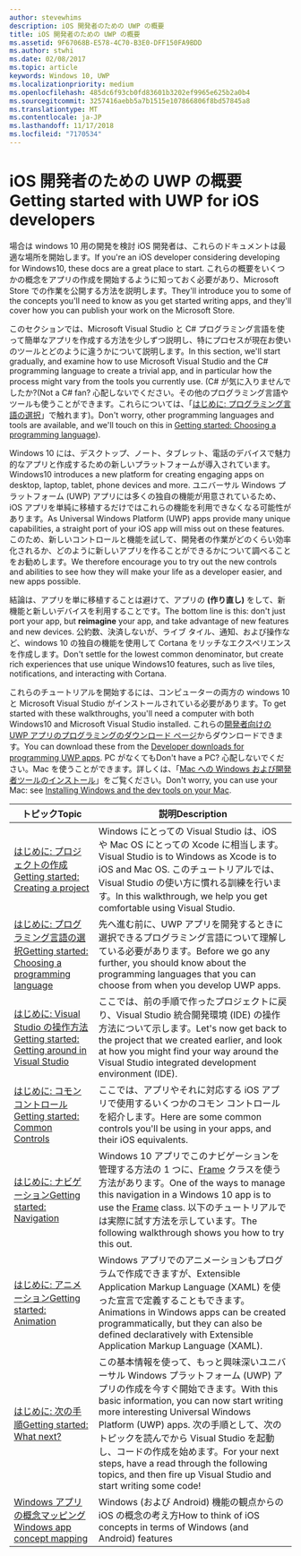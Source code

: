 ```yaml
---
author: stevewhims
description: iOS 開発者のための UWP の概要
title: iOS 開発者のための UWP の概要
ms.assetid: 9F67068B-E578-4C70-B3E0-DFF150FA9BDD
ms.author: stwhi
ms.date: 02/08/2017
ms.topic: article
keywords: Windows 10, UWP
ms.localizationpriority: medium
ms.openlocfilehash: 485dc6f93cb0fd83601b3202ef9965e625b2a0b4
ms.sourcegitcommit: 3257416aebb5a7b1515e107866806f8bd57845a8
ms.translationtype: MT
ms.contentlocale: ja-JP
ms.lasthandoff: 11/17/2018
ms.locfileid: "7170534"
---
```

# <a name="getting-started-with-uwp-for-ios-developers"></a><span data-ttu-id="a303e-104">iOS 開発者のための UWP の概要</span><span class="sxs-lookup"><span data-stu-id="a303e-104">Getting started with UWP for iOS developers</span></span>


<span data-ttu-id="a303e-105">場合は windows 10 用の開発を検討 iOS 開発者は、これらのドキュメントは最適な場所を開始します。</span><span class="sxs-lookup"><span data-stu-id="a303e-105">If you're an iOS developer considering developing for Windows10, these docs are a great place to start.</span></span> <span data-ttu-id="a303e-106">これらの概要をいくつかの概念をアプリの作成を開始するように知っておく必要があり、Microsoft Store での作業を公開する方法を説明します。</span><span class="sxs-lookup"><span data-stu-id="a303e-106">They'll introduce you to some of the concepts you'll need to know as you get started writing apps, and they'll cover how you can publish your work on the Microsoft Store.</span></span>

<span data-ttu-id="a303e-107">このセクションでは、Microsoft Visual Studio と C# プログラミング言語を使って簡単なアプリを作成する方法を少しずつ説明し、特にプロセスが現在お使いのツールとどのように違うかについて説明します。</span><span class="sxs-lookup"><span data-stu-id="a303e-107">In this section, we'll start gradually, and examine how to use Microsoft Visual Studio and the C# programming language to create a trivial app, and in particular how the process might vary from the tools you currently use.</span></span> <span data-ttu-id="a303e-108">(C# が気に入りませんでしたか?</span><span class="sxs-lookup"><span data-stu-id="a303e-108">(Not a C# fan?</span></span> <span data-ttu-id="a303e-109">心配しないでください。その他のプログラミング言語やツールも使うことができます。これらについては、「[はじめに: プログラミング言語の選択](getting-started-choosing-a-programming-language.md)」で触れます)。</span><span class="sxs-lookup"><span data-stu-id="a303e-109">Don't worry, other programming languages and tools are available, and we'll touch on this in [Getting started: Choosing a programming language](getting-started-choosing-a-programming-language.md)).</span></span>

<span data-ttu-id="a303e-110">Windows 10 には、デスクトップ、ノート、タブレット、電話のデバイスで魅力的なアプリと作成するための新しいプラットフォームが導入されています。</span><span class="sxs-lookup"><span data-stu-id="a303e-110">Windows10 introduces a new platform for creating engaging apps on desktop, laptop, tablet, phone devices and more.</span></span> <span data-ttu-id="a303e-111">ユニバーサル Windows プラットフォーム (UWP) アプリには多くの独自の機能が用意されているため、iOS アプリを単純に移植するだけではこれらの機能を利用できなくなる可能性があります。</span><span class="sxs-lookup"><span data-stu-id="a303e-111">As Universal Windows Platform (UWP) apps provide many unique capabilities, a straight port of your iOS app will miss out on these features.</span></span> <span data-ttu-id="a303e-112">このため、新しいコントロールと機能を試して、開発者の作業がどのくらい効率化されるか、どのように新しいアプリを作ることができるかについて調べることをお勧めします。</span><span class="sxs-lookup"><span data-stu-id="a303e-112">We therefore encourage you to try out the new controls and abilities to see how they will make your life as a developer easier, and new apps possible.</span></span>

<span data-ttu-id="a303e-113">結論は、アプリを単に移植することは避けて、アプリの **(作り直し)** をして、新機能と新しいデバイスを利用することです。</span><span class="sxs-lookup"><span data-stu-id="a303e-113">The bottom line is this: don't just port your app, but **reimagine** your app, and take advantage of new features and new devices.</span></span> <span data-ttu-id="a303e-114">公約数、決済しないが、ライブ タイル、通知、および操作など、windows 10 の独自の機能を使用して Cortana をリッチなエクスペリエンスを作成します。</span><span class="sxs-lookup"><span data-stu-id="a303e-114">Don't settle for the lowest common denominator, but create rich experiences that use unique Windows10 features, such as live tiles, notifications, and interacting with Cortana.</span></span>

<span data-ttu-id="a303e-115">これらのチュートリアルを開始するには、コンピューターの両方の windows 10 と Microsoft Visual Studio がインストールされている必要があります。</span><span class="sxs-lookup"><span data-stu-id="a303e-115">To get started with these walkthroughs, you'll need a computer with both Windows10 and Microsoft Visual Studio installed.</span></span> <span data-ttu-id="a303e-116">これらの[開発者向けの UWP アプリのプログラミングのダウンロード ページ](https://developer.microsoft.com/en-us/windows/downloads)からダウンロードできます。</span><span class="sxs-lookup"><span data-stu-id="a303e-116">You can download these from the [Developer downloads for programming UWP apps](https://developer.microsoft.com/en-us/windows/downloads).</span></span> <span data-ttu-id="a303e-117">PC がなくても</span><span class="sxs-lookup"><span data-stu-id="a303e-117">Don't have a PC?</span></span> <span data-ttu-id="a303e-118">心配しないでください。Mac を使うことができます。詳しくは、「[Mac への Windows および開発者ツールのインストール](setting-up-your-mac-with-windows-10.md)」をご覧ください。</span><span class="sxs-lookup"><span data-stu-id="a303e-118">Don't worry, you can use your Mac: see [Installing Windows and the dev tools on your Mac](setting-up-your-mac-with-windows-10.md).</span></span>

| <span data-ttu-id="a303e-119">トピック</span><span class="sxs-lookup"><span data-stu-id="a303e-119">Topic</span></span> | <span data-ttu-id="a303e-120">説明</span><span class="sxs-lookup"><span data-stu-id="a303e-120">Description</span></span> |
|-------|-------------|
| [<span data-ttu-id="a303e-121">はじめに: プロジェクトの作成</span><span class="sxs-lookup"><span data-stu-id="a303e-121">Getting started: Creating a project</span></span>](getting-started-creating-a-project.md) | <span data-ttu-id="a303e-122">Windows にとっての Visual Studio は、iOS や Mac OS にとっての Xcode に相当します。</span><span class="sxs-lookup"><span data-stu-id="a303e-122">Visual Studio is to Windows as Xcode is to iOS and Mac OS.</span></span> <span data-ttu-id="a303e-123">このチュートリアルでは、Visual Studio の使い方に慣れる訓練を行います。</span><span class="sxs-lookup"><span data-stu-id="a303e-123">In this walkthrough, we help you get comfortable using Visual Studio.</span></span> |
| [<span data-ttu-id="a303e-124">はじめに: プログラミング言語の選択</span><span class="sxs-lookup"><span data-stu-id="a303e-124">Getting started: Choosing a programming language</span></span>](getting-started-choosing-a-programming-language.md) | <span data-ttu-id="a303e-125">先へ進む前に、UWP アプリを開発するときに選択できるプログラミング言語について理解している必要があります。</span><span class="sxs-lookup"><span data-stu-id="a303e-125">Before we go any further, you should know about the programming languages that you can choose from when you develop UWP apps.</span></span> |
| [<span data-ttu-id="a303e-126">はじめに: Visual Studio の操作方法</span><span class="sxs-lookup"><span data-stu-id="a303e-126">Getting started: Getting around in Visual Studio</span></span>](getting-started-getting-around-in-visual-studio.md) | <span data-ttu-id="a303e-127">ここでは、前の手順で作ったプロジェクトに戻り、Visual Studio 統合開発環境 (IDE) の操作方法について示します。</span><span class="sxs-lookup"><span data-stu-id="a303e-127">Let's now get back to the project that we created earlier, and look at how you might find your way around the Visual Studio integrated development environment (IDE).</span></span> |
| [<span data-ttu-id="a303e-128">はじめに: コモン コントロール</span><span class="sxs-lookup"><span data-stu-id="a303e-128">Getting started: Common Controls</span></span>](getting-started-common-controls.md) | <span data-ttu-id="a303e-129">ここでは、アプリやそれに対応する iOS アプリで使用するいくつかのコモン コントロールを紹介します。</span><span class="sxs-lookup"><span data-stu-id="a303e-129">Here are some common controls you'll be using in your apps, and their iOS equivalents.</span></span> |
| [<span data-ttu-id="a303e-130">はじめに: ナビゲーション</span><span class="sxs-lookup"><span data-stu-id="a303e-130">Getting started: Navigation</span></span>](getting-started-navigation.md) | <span data-ttu-id="a303e-131">Windows 10 アプリでこのナビゲーションを管理する方法の 1 つに、[Frame](https://msdn.microsoft.com/library/windows/apps/br242682) クラスを使う方法があります。</span><span class="sxs-lookup"><span data-stu-id="a303e-131">One of the ways to manage this navigation in a Windows 10 app is to use the [Frame](https://msdn.microsoft.com/library/windows/apps/br242682) class.</span></span> <span data-ttu-id="a303e-132">以下のチュートリアルでは実際に試す方法を示しています。</span><span class="sxs-lookup"><span data-stu-id="a303e-132">The following walkthrough shows you how to try this out.</span></span> |
| [<span data-ttu-id="a303e-133">はじめに: アニメーション</span><span class="sxs-lookup"><span data-stu-id="a303e-133">Getting started: Animation</span></span>](getting-started-animation.md) | <span data-ttu-id="a303e-134">Windows アプリでのアニメーションもプログラムで作成できますが、Extensible Application Markup Language (XAML) を使った宣言で定義することもできます。</span><span class="sxs-lookup"><span data-stu-id="a303e-134">Animations in Windows apps can be created programmatically, but they can also be defined declaratively with Extensible Application Markup Language (XAML).</span></span> |
| [<span data-ttu-id="a303e-135">はじめに: 次の手順</span><span class="sxs-lookup"><span data-stu-id="a303e-135">Getting started: What next?</span></span>](getting-started-what-next.md) | <span data-ttu-id="a303e-136">この基本情報を使って、もっと興味深いユニバーサル Windows プラットフォーム (UWP) アプリの作成を今すぐ開始できます。</span><span class="sxs-lookup"><span data-stu-id="a303e-136">With this basic information, you can now start writing more interesting Universal Windows Platform (UWP) apps.</span></span> <span data-ttu-id="a303e-137">次の手順として、次のトピックを読んでから Visual Studio を起動し、コードの作成を始めます。</span><span class="sxs-lookup"><span data-stu-id="a303e-137">For your next steps, have a read through the following topics, and then fire up Visual Studio and start writing some code!</span></span> |
| [<span data-ttu-id="a303e-138">Windows アプリの概念マッピング</span><span class="sxs-lookup"><span data-stu-id="a303e-138">Windows app concept mapping</span></span>](https://msdn.microsoft.com//windows/uwp/porting/android-ios-uwp-map) | <span data-ttu-id="a303e-139">Windows (および Android) 機能の観点からの iOS の概念の考え方</span><span class="sxs-lookup"><span data-stu-id="a303e-139">How to think of iOS concepts in terms of Windows (and Android) features</span></span> |

 

 

 
